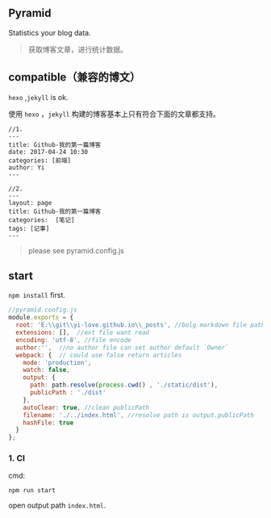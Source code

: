 ## Pyramid
Statistics your blog data.
> 获取博客文章，进行统计数据。

## compatible（兼容的博文）
`hexo` ,`jekyll` is ok.

使用 `hexo` ，`jekyll` 构建的博客基本上只有符合下面的文章都支持。 

```
//1.
---
title: Github-我的第一篇博客
date: 2017-04-24 10:30
categories: [前端]
author: Yi
---

//2.
---
layout: page
title: Github-我的第一篇博客
categories:  [笔记]
tags: [记事]
---
```

> please see pyramid.config.js

## start
`npm install` first.

```js
//pyramid.config.js
module.exports = {
  root: 'E:\\git\\yi-love.github.io\\_posts', //bolg markdown file path
  extensions: [],  //ext file want read
  encoding: 'utf-8', //file encode
  author:'',  //no author file can set author default `Owner`
  webpack: {  // could use false return articles
    mode: 'production',
    watch: false,
    output: {
      path: path.resolve(process.cwd() , './static/dist'),
      publicPath : './dist'
    },
    autoClear: true, //clean publicPath
    filename: './../index.html', //resolve path is output.publicPath
    hashFile: true
  }
};
```

### 1. CI

cmd:
```
npm run start
```

open output path `index.html`.

